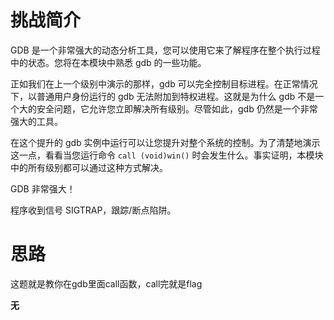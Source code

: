 # 挑战简介
GDB 是一个非常强大的动态分析工具，您可以使用它来了解程序在整个执行过程中的状态。您将在本模块中熟悉 gdb 的一些功能。

正如我们在上一个级别中演示的那样，gdb 可以完全控制目标进程。在正常情况下，以普通用户身份运行的 gdb 无法附加到特权进程。这就是为什么 gdb 不是一个大的安全问题，它允许您立即解决所有级别。尽管如此，gdb 仍然是一个非常强大的工具。

在这个提升的 gdb 实例中运行可以让您提升对整个系统的控制。为了清楚地演示这一点，看看当您运行命令 `call (void)win()` 时会发生什么。事实证明，本模块中的所有级别都可以通过这种方式解决。

GDB 非常强大！

程序收到信号 SIGTRAP，跟踪/断点陷阱。

# 思路
这题就是教你在gdb里面call函数，call完就是flag

**无**
